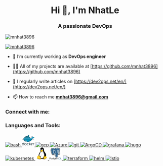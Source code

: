 <h1 align="center">Hi 👋, I'm NhatLe</h1>
<h3 align="center">A passionate DevOps </h3>

<p align="left"> <img src="https://komarev.com/ghpvc/?username=mnhat3896&label=Profile%20views&color=0e75b6&style=flat" alt="mnhat3896" /> </p>

<p align="left"> <a href="https://github.com/ryo-ma/github-profile-trophy"><img src="https://github-profile-trophy.vercel.app/?username=mnhat3896" alt="mnhat3896" /></a> </p>

- 🌱 I’m currently working as **DevOps engineer**

- 👨‍💻 All of my projects are available at [https://github.com/mnhat3896](https://github.com/mnhat3896)

- 📝 I regularly write articles on [https://dev2ops.net/en/](https://dev2ops.net/en/)

- 📫 How to reach me **mnhat3896@gmail.com**

<h3 align="left">Connect with me:</h3>
<p align="left">
</p>

<h3 align="left">Languages and Tools:</h3>
<p align="left"> <a href="https://www.gnu.org/software/bash/" target="_blank" rel="noreferrer"> <img src="https://www.vectorlogo.zone/logos/gnu_bash/gnu_bash-official.svg" alt="bash" width="40" height="40"/> </a> <a href="https://www.docker.com/" target="_blank" rel="noreferrer"> <img src="https://raw.githubusercontent.com/devicons/devicon/master/icons/docker/docker-original-wordmark.svg" alt="docker" width="40" height="40"/> </a> <a href="https://cloud.google.com" target="_blank" rel="noreferrer"> <img src="https://www.vectorlogo.zone/logos/google_cloud/google_cloud-icon.svg" alt="gcp" width="40" height="40"/> </a> <a href="https://azure.microsoft.com/en-us/" target="_blank" rel="noreferrer"> <img src="https://upload.wikimedia.org/wikipedia/commons/f/fa/Microsoft_Azure.svg" alt="Azure" width="40" height="40"/> </a> <a href="https://git-scm.com/" target="_blank" rel="noreferrer"> <img src="https://www.vectorlogo.zone/logos/git-scm/git-scm-icon.svg" alt="git" width="40" height="40"/> </a> <a href="https://argo-cd.readthedocs.io/en/stable/" target="_blank" rel="noreferrer"> <img src="https://www.vectorlogo.zone/logos/argoprojio/argoprojio-icon.svg" alt="ArgoCD" width="40" height="40"/> </a> <a href="https://grafana.com" target="_blank" rel="noreferrer"> <img src="https://www.vectorlogo.zone/logos/grafana/grafana-icon.svg" alt="grafana" width="40" height="40"/> </a> <a href="https://gohugo.io/" target="_blank" rel="noreferrer"> <img src="https://api.iconify.design/logos-hugo.svg" alt="hugo" width="40" height="40"/> </a> <a href="https://kubernetes.io" target="_blank" rel="noreferrer"> <img src="https://www.vectorlogo.zone/logos/kubernetes/kubernetes-icon.svg" alt="kubernetes" width="40" height="40"/> </a> <a href="https://www.linux.org/" target="_blank" rel="noreferrer"> <img src="https://raw.githubusercontent.com/devicons/devicon/master/icons/linux/linux-original.svg" alt="linux" width="40" height="40"/> </a> <a href="https://www.postgresql.org" target="_blank" rel="noreferrer"> <img src="https://raw.githubusercontent.com/devicons/devicon/master/icons/postgresql/postgresql-original-wordmark.svg" alt="postgresql" width="40" height="40"/> </a> <a href="https://www.terraform.io" target="_blank" rel="noreferrer"> <img src="https://www.vectorlogo.zone/logos/terraformio/terraformio-icon.svg" alt="terraform" width="40" height="40"/> </a> <a href="https://helm.sh/" target="_blank" rel="noreferrer"> <img src="https://www.vectorlogo.zone/logos/helmsh/helmsh-icon.svg" alt="helm" width="40" height="40"/> </a> <a href="https://istio.io/latest/" target="_blank" rel="noreferrer"> <img src="https://www.vectorlogo.zone/logos/istioio/istioio-icon.svg" alt="Istio" width="40" height="40"/> </a>  </p>

